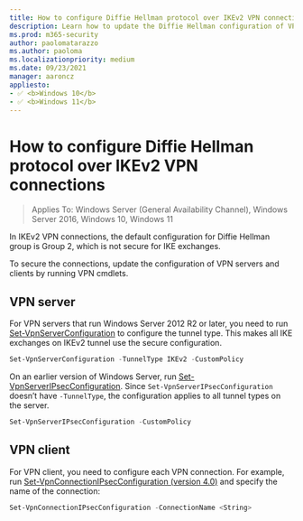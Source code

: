 ```yaml
---
title: How to configure Diffie Hellman protocol over IKEv2 VPN connections (Windows 10 and Windows 11)
description: Learn how to update the Diffie Hellman configuration of VPN servers and clients by running VPN cmdlets to secure connections.
ms.prod: m365-security
author: paolomatarazzo
ms.author: paoloma
ms.localizationpriority: medium
ms.date: 09/23/2021
manager: aaroncz
appliesto:
- ✅ <b>Windows 10</b>
- ✅ <b>Windows 11</b>
---
```


# How to configure Diffie Hellman protocol over IKEv2 VPN connections

>Applies To: Windows Server (General Availability Channel), Windows Server 2016, Windows 10, Windows 11

In IKEv2 VPN connections, the default configuration for Diffie Hellman group is Group 2, which is not secure for IKE exchanges.

To secure the connections, update the configuration of VPN servers and clients by running VPN cmdlets.

## VPN server

For VPN servers that run Windows Server 2012 R2 or later, you need to run [Set-VpnServerConfiguration](/powershell/module/remoteaccess/set-vpnserverconfiguration?view=win10-ps&preserve-view=true) to configure the tunnel type. This makes all IKE exchanges on IKEv2 tunnel use the secure configuration.

```powershell
Set-VpnServerConfiguration -TunnelType IKEv2 -CustomPolicy
```

On an earlier version of Windows Server, run [Set-VpnServerIPsecConfiguration](/previous-versions/windows/powershell-scripting/hh918373(v=wps.620)). Since `Set-VpnServerIPsecConfiguration` doesn’t have `-TunnelType`, the configuration applies to all tunnel types on the server.

```powershell
Set-VpnServerIPsecConfiguration -CustomPolicy
```

## VPN client 

For VPN client, you need to configure each VPN connection. 
For example, run [Set-VpnConnectionIPsecConfiguration (version 4.0)](/powershell/module/vpnclient/set-vpnconnectionipsecconfiguration?view=win10-ps&preserve-view=true) and specify the name of the connection:


```powershell
Set-VpnConnectionIPsecConfiguration -ConnectionName <String>
```